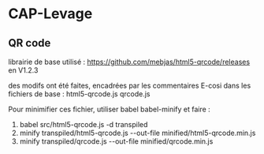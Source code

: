 # CAP-Levage

## QR code

librairie de base utilisé : https://github.com/mebjas/html5-qrcode/releases en V1.2.3

des modifs ont été faites, encadrées par les commentaires E-cosi dans les fichiers de base :
html5-qrcode.js
qrcode.js

Pour minimifier ces fichier, utiliser babel babel-minify et faire :
1) babel src/html5-qrcode.js -d transpiled
2) minify transpiled/html5-qrcode.js --out-file minified/html5-qrcode.min.js
3) minify transpiled/qrcode.js --out-file minified/qrcode.min.js
